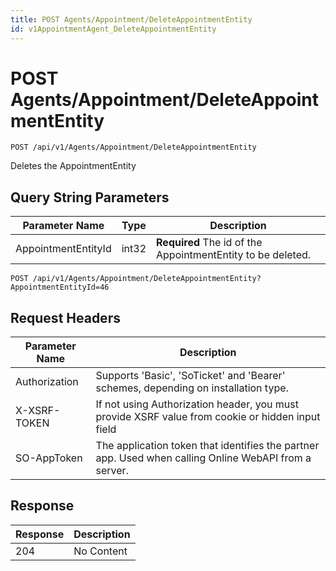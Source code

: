 ```yaml
---
title: POST Agents/Appointment/DeleteAppointmentEntity
id: v1AppointmentAgent_DeleteAppointmentEntity
---
```


# POST Agents/Appointment/DeleteAppointmentEntity

```http
POST /api/v1/Agents/Appointment/DeleteAppointmentEntity
```

Deletes the AppointmentEntity







## Query String Parameters

| Parameter Name | Type |  Description |
|----------------|------|--------------|
| AppointmentEntityId | int32 | **Required** The id of the AppointmentEntity to be deleted. |

```http
POST /api/v1/Agents/Appointment/DeleteAppointmentEntity?AppointmentEntityId=46
```


## Request Headers

| Parameter Name | Description |
|----------------|-------------|
| Authorization  | Supports 'Basic', 'SoTicket' and 'Bearer' schemes, depending on installation type. |
| X-XSRF-TOKEN   | If not using Authorization header, you must provide XSRF value from cookie or hidden input field |
| SO-AppToken | The application token that identifies the partner app. Used when calling Online WebAPI from a server. |


## Response


| Response | Description |
|----------------|-------------|
| 204 | No Content |